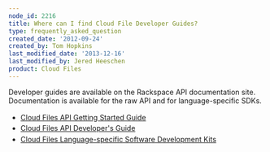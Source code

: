 ```yaml
---
node_id: 2216
title: Where can I find Cloud File Developer Guides?
type: frequently_asked_question
created_date: '2012-09-24'
created_by: Tom Hopkins
last_modified_date: '2013-12-16'
last_modified_by: Jered Heeschen
product: Cloud Files
---
```


Developer guides are available on the Rackspace API documentation site.
 Documentation is available for the raw API and for language-specific
SDKs.

-   [<span style="line-height: 1.538em;">Cloud Files API Getting Started
    Guide</span>](http://docs.rackspace.com/files/api/v1/cf-intro/content/Introduction-d1e82.html)
-   [<span style="line-height: 1.538em;">Cloud Files API Developer's
    Guide</span>](http://docs.rackspace.com/files/api/v1/cf-devguide/content/Overview-d1e70.html)
-   [<span style="line-height: 1.538em;">Cloud Files Language-specific
    Software Development
    Kits</span>](http://docs.rackspace.com/sdks/guide/content/intro.html)


